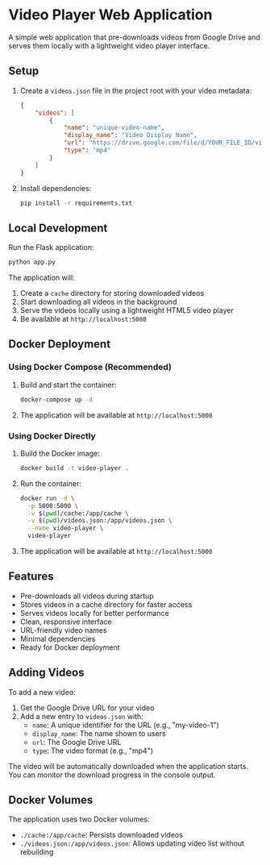 # Video Player Web Application

A simple web application that pre-downloads videos from Google Drive and serves them locally with a lightweight video player interface.

## Setup

1. Create a `videos.json` file in the project root with your video metadata:
   ```json
   {
       "videos": [
           {
               "name": "unique-video-name",
               "display_name": "Video Display Name",
               "url": "https://drive.google.com/file/d/YOUR_FILE_ID/view",
               "type": "mp4"
           }
       ]
   }
   ```

2. Install dependencies:
   ```bash
   pip install -r requirements.txt
   ```

## Local Development

Run the Flask application:
```bash
python app.py
```

The application will:
1. Create a `cache` directory for storing downloaded videos
2. Start downloading all videos in the background
3. Serve the videos locally using a lightweight HTML5 video player
4. Be available at `http://localhost:5000`

## Docker Deployment

### Using Docker Compose (Recommended)

1. Build and start the container:
   ```bash
   docker-compose up -d
   ```

2. The application will be available at `http://localhost:5000`

### Using Docker Directly

1. Build the Docker image:
   ```bash
   docker build -t video-player .
   ```

2. Run the container:
   ```bash
   docker run -d \
     -p 5000:5000 \
     -v $(pwd)/cache:/app/cache \
     -v $(pwd)/videos.json:/app/videos.json \
     --name video-player \
     video-player
   ```

3. The application will be available at `http://localhost:5000`

## Features

- Pre-downloads all videos during startup
- Stores videos in a cache directory for faster access
- Serves videos locally for better performance
- Clean, responsive interface
- URL-friendly video names
- Minimal dependencies
- Ready for Docker deployment

## Adding Videos

To add a new video:

1. Get the Google Drive URL for your video
2. Add a new entry to `videos.json` with:
   - `name`: A unique identifier for the URL (e.g., "my-video-1")
   - `display_name`: The name shown to users
   - `url`: The Google Drive URL
   - `type`: The video format (e.g., "mp4")

The video will be automatically downloaded when the application starts. You can monitor the download progress in the console output.

## Docker Volumes

The application uses two Docker volumes:
- `./cache:/app/cache`: Persists downloaded videos
- `./videos.json:/app/videos.json`: Allows updating video list without rebuilding
